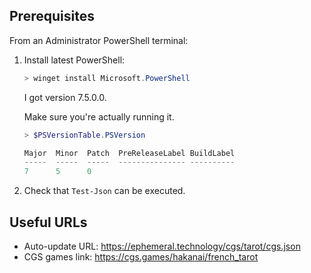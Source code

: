 

## Prerequisites

From an Administrator PowerShell terminal:

1. Install latest PowerShell:

    ```powershell
    > winget install Microsoft.PowerShell
    ```
   
    I got version 7.5.0.0.

    Make sure you're actually running it.

    ```powershell
    > $PSVersionTable.PSVersion

    Major  Minor  Patch  PreReleaseLabel BuildLabel
    -----  -----  -----  --------------- ----------
    7      5      0
    ```

2. Check that `Test-Json` can be executed.

## Useful URLs

* Auto-update URL: <https://ephemeral.technology/cgs/tarot/cgs.json>
* CGS games link: <https://cgs.games/hakanai/french_tarot>
